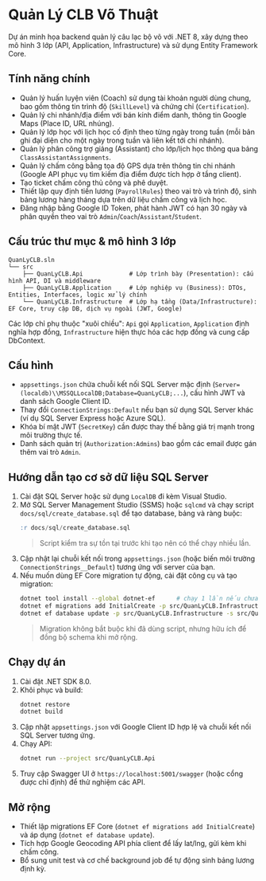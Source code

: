 # Quản Lý CLB Võ Thuật

Dự án minh họa backend quản lý câu lạc bộ võ với .NET 8, xây dựng theo mô hình 3 lớp (API, Application, Infrastructure) và sử dụng Entity Framework Core.

## Tính năng chính

- Quản lý huấn luyện viên (Coach) sử dụng tài khoản người dùng chung, bao gồm thông tin trình độ (`SkillLevel`) và chứng chỉ (`Certification`).
- Quản lý chi nhánh/địa điểm với bán kính điểm danh, thông tin Google Maps (Place ID, URL nhúng).
- Quản lý lớp học với lịch học cố định theo từng ngày trong tuần (mỗi bản ghi đại diện cho một ngày trong tuần và liên kết tới chi nhánh).
- Quản lý phân công trợ giảng (Assistant) cho lớp/lịch học thông qua bảng `ClassAssistantAssignments`.
- Quản lý chấm công bằng tọa độ GPS dựa trên thông tin chi nhánh (Google API phục vụ tìm kiếm địa điểm được tích hợp ở tầng client).
- Tạo ticket chấm công thủ công và phê duyệt.
- Thiết lập quy định tiền lương (`PayrollRules`) theo vai trò và trình độ, sinh bảng lương hàng tháng dựa trên dữ liệu chấm công và lịch học.
- Đăng nhập bằng Google ID Token, phát hành JWT có hạn 30 ngày và phân quyền theo vai trò `Admin`/`Coach`/`Assistant`/`Student`.

## Cấu trúc thư mục & mô hình 3 lớp

```
QuanLyCLB.sln
└── src
    ├── QuanLyCLB.Api             # Lớp trình bày (Presentation): cấu hình API, DI và middleware
    ├── QuanLyCLB.Application     # Lớp nghiệp vụ (Business): DTOs, Entities, Interfaces, logic xử lý chính
    └── QuanLyCLB.Infrastructure  # Lớp hạ tầng (Data/Infrastructure): EF Core, truy cập DB, dịch vụ ngoài (JWT, Google)
```

Các lớp chỉ phụ thuộc "xuôi chiều": `Api` gọi `Application`, `Application` định nghĩa hợp đồng, `Infrastructure` hiện thực hóa các hợp đồng và cung cấp DbContext.

## Cấu hình

- `appsettings.json` chứa chuỗi kết nối SQL Server mặc định (`Server=(localdb)\\MSSQLLocalDB;Database=QuanLyCLB;...`), cấu hình JWT và danh sách Google Client ID.
- Thay đổi `ConnectionStrings:Default` nếu bạn sử dụng SQL Server khác (ví dụ SQL Server Express hoặc Azure SQL).
- Khóa bí mật JWT (`SecretKey`) cần được thay thế bằng giá trị mạnh trong môi trường thực tế.
- Danh sách quản trị (`Authorization:Admins`) bao gồm các email được gán thêm vai trò `Admin`.

## Hướng dẫn tạo cơ sở dữ liệu SQL Server

1. Cài đặt SQL Server hoặc sử dụng `LocalDB` đi kèm Visual Studio.
2. Mở SQL Server Management Studio (SSMS) hoặc `sqlcmd` và chạy script `docs/sql/create_database.sql` để tạo database, bảng và ràng buộc:
   ```sql
   :r docs/sql/create_database.sql
   ```
   > Script kiểm tra sự tồn tại trước khi tạo nên có thể chạy nhiều lần.
3. Cập nhật lại chuỗi kết nối trong `appsettings.json` (hoặc biến môi trường `ConnectionStrings__Default`) tương ứng với server của bạn.
4. Nếu muốn dùng EF Core migration tự động, cài đặt công cụ và tạo migration:
   ```bash
   dotnet tool install --global dotnet-ef      # chạy 1 lần nếu chưa có
   dotnet ef migrations add InitialCreate -p src/QuanLyCLB.Infrastructure -s src/QuanLyCLB.Api
   dotnet ef database update -p src/QuanLyCLB.Infrastructure -s src/QuanLyCLB.Api
   ```
   > Migration không bắt buộc khi đã dùng script, nhưng hữu ích để đồng bộ schema khi mở rộng.

## Chạy dự án

1. Cài đặt .NET SDK 8.0.
2. Khôi phục và build:
   ```bash
   dotnet restore
   dotnet build
   ```
3. Cập nhật `appsettings.json` với Google Client ID hợp lệ và chuỗi kết nối SQL Server tương ứng.
4. Chạy API:
   ```bash
   dotnet run --project src/QuanLyCLB.Api
   ```
5. Truy cập Swagger UI ở `https://localhost:5001/swagger` (hoặc cổng được chỉ định) để thử nghiệm các API.

## Mở rộng

- Thiết lập migrations EF Core (`dotnet ef migrations add InitialCreate`) và áp dụng (`dotnet ef database update`).
- Tích hợp Google Geocoding API phía client để lấy lat/lng, gửi kèm khi chấm công.
- Bổ sung unit test và cơ chế background job để tự động sinh bảng lương định kỳ.
